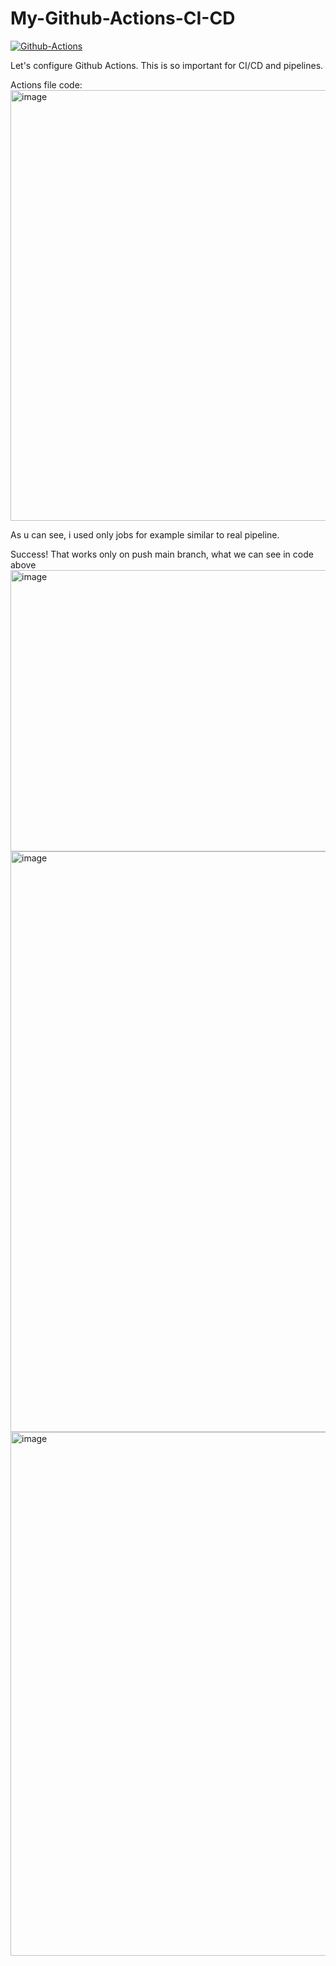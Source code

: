 # My-Github-Actions-CI-CD

[![Github-Actions](https://github.com/REZONAZERO/My-Github-Actions-CI-CD/actions/workflows/my-basics.yml/badge.svg)](https://github.com/REZONAZERO/My-Github-Actions-CI-CD/actions/workflows/my-basics.yml)

Let's configure Github Actions. This is so important for CI/CD and pipelines.

Actions file code:
<img width="626" height="689" alt="image" src="https://github.com/user-attachments/assets/8ff61856-888b-488e-bd4d-f1ce665d709e" />


As u can see, i used only jobs for example similar to real pipeline.



Success! That works only on push main branch, what we can see in code above
<img width="769" height="450" alt="image" src="https://github.com/user-attachments/assets/4dc7174a-a919-4c14-af2b-aaeea00bfa41" />
<img width="1053" height="929" alt="image" src="https://github.com/user-attachments/assets/5b586290-c756-4342-ad70-065d7d84523f" />
<img width="1070" height="838" alt="image" src="https://github.com/user-attachments/assets/f1754467-c0b7-447a-9fd2-3eff16edf519" />
